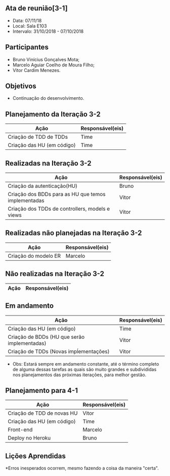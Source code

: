 ## Ata de reunião[3-1]
* Data: 07/11/18
* Local: Sala E103
* Intervalo: 31/10/2018 - 07/10/2018
## Participantes
  * Bruno Vinícius Gonçalves Mota;
  * Marcelo Aguiar Coelho de Moura Filho;
  * Vitor Cardim Menezes. 
## Objetivos
* Continuação do desenvolvimento.
## Planejamento da Iteração 3-2
| Ação | Responsável(eis) |
|----------|----------|
| Criação de TDD de TDDs     | Time |
| Criação das HU (em código) | Time |
## Realizadas na Iteração 3-2
| Ação | Responsável(eis) |
|----------|----------|
| Criação da autenticação(HU)   | Bruno |
| Criação dos BDDs para as HU que temos implementadas | Vitor |
| Criação dos TDDs de controllers, models e views | Vitor |
## Realizadas não planejadas na Iteração 3-2
| Ação | Responsável(eis) |
|----------|----------|
| Criação do modelo ER | Marcelo |
## Não realizadas na Iteração 3-2
| Ação | Responsável(eis) |
|----------|----------|
## Em andamento 
| Ação | Responsável(eis) |
|----------|----------|
| Criação das HU  (em código) | Time |
| Criação de BDDs (HU que serão implementadas) | Vitor |
| Criação de TDDs (Novas impĺementações) | Vitor |
* Obs: Estará sempre em andamento constante, até o término completo de alguma dessas tarefas as quais são muito grandes e subdivididas nos planejamentos das próximas iterações, para melhor gestão.
## Planejamento para 4-1
| Ação | Responsável(eis) |
|----------|----------|
| Criação de TDD de novas HU | Vitor |
| Criação das HU (em código) | Time |
| Front-end             | Marcelo|
| Deploy no Heroku      | Bruno |
## Lições Aprendidas
*Erros inesperados ocorrem, mesmo fazendo a coisa da maneira "certa".

